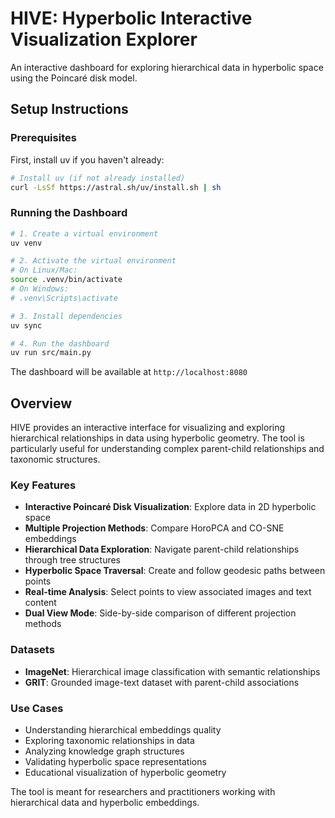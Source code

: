 # HIVE: Hyperbolic Interactive Visualization Explorer

An interactive dashboard for exploring hierarchical data in hyperbolic space using the Poincaré disk model.

## Setup Instructions

### Prerequisites
First, install uv if you haven't already:
```bash
# Install uv (if not already installed)
curl -LsSf https://astral.sh/uv/install.sh | sh
```

### Running the Dashboard

```bash
# 1. Create a virtual environment
uv venv

# 2. Activate the virtual environment
# On Linux/Mac:
source .venv/bin/activate
# On Windows:
# .venv\Scripts\activate

# 3. Install dependencies
uv sync

# 4. Run the dashboard
uv run src/main.py
```

The dashboard will be available at `http://localhost:8080`

## Overview

HIVE provides an interactive interface for visualizing and exploring hierarchical relationships in data using hyperbolic geometry. The tool is particularly useful for understanding complex parent-child relationships and taxonomic structures.

### Key Features

- **Interactive Poincaré Disk Visualization**: Explore data in 2D hyperbolic space
- **Multiple Projection Methods**: Compare HoroPCA and CO-SNE embeddings
- **Hierarchical Data Exploration**: Navigate parent-child relationships through tree structures
- **Hyperbolic Space Traversal**: Create and follow geodesic paths between points
- **Real-time Analysis**: Select points to view associated images and text content
- **Dual View Mode**: Side-by-side comparison of different projection methods

### Datasets

- **ImageNet**: Hierarchical image classification with semantic relationships
- **GRIT**: Grounded image-text dataset with parent-child associations

### Use Cases

- Understanding hierarchical embeddings quality
- Exploring taxonomic relationships in data
- Analyzing knowledge graph structures
- Validating hyperbolic space representations
- Educational visualization of hyperbolic geometry

The tool is meant for researchers and practitioners working with hierarchical data and hyperbolic embeddings.
